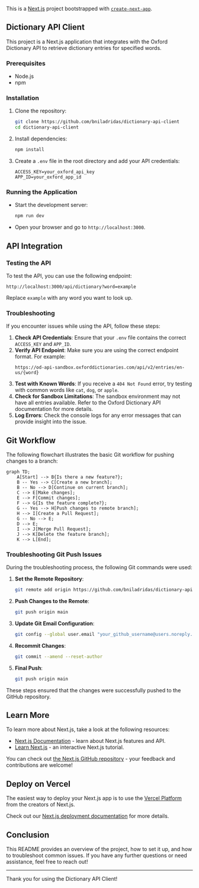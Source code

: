 This is a [Next.js](https://nextjs.org) project bootstrapped with [`create-next-app`](https://nextjs.org/docs/app/api-reference/cli/create-next-app).

## Dictionary API Client

This project is a Next.js application that integrates with the Oxford Dictionary API to retrieve dictionary entries for specified words.

### Prerequisites
- Node.js
- npm

### Installation
1. Clone the repository:
   ```bash
   git clone https://github.com/bniladridas/dictionary-api-client
   cd dictionary-api-client
   ```
2. Install dependencies:
   ```bash
   npm install
   ```
3. Create a `.env` file in the root directory and add your API credentials:
   ```
   ACCESS_KEY=your_oxford_api_key
   APP_ID=your_oxford_app_id
   ```

### Running the Application
- Start the development server:
   ```bash
   npm run dev
   ```
- Open your browser and go to `http://localhost:3000`.

## API Integration

### Testing the API
To test the API, you can use the following endpoint:
```
http://localhost:3000/api/dictionary?word=example
```
Replace `example` with any word you want to look up.

### Troubleshooting
If you encounter issues while using the API, follow these steps:
1. **Check API Credentials**: Ensure that your `.env` file contains the correct `ACCESS_KEY` and `APP_ID`.
2. **Verify API Endpoint**: Make sure you are using the correct endpoint format. For example:
   ```
   https://od-api-sandbox.oxforddictionaries.com/api/v2/entries/en-us/{word}
   ```
3. **Test with Known Words**: If you receive a `404 Not Found` error, try testing with common words like `cat`, `dog`, or `apple`.
4. **Check for Sandbox Limitations**: The sandbox environment may not have all entries available. Refer to the Oxford Dictionary API documentation for more details.
5. **Log Errors**: Check the console logs for any error messages that can provide insight into the issue.

## Git Workflow

The following flowchart illustrates the basic Git workflow for pushing changes to a branch:

```mermaid
graph TD;
    A[Start] --> B{Is there a new feature?};
    B -- Yes --> C[Create a new branch];
    B -- No --> D[Continue on current branch];
    C --> E[Make changes];
    E --> F[Commit changes];
    F --> G{Is the feature complete?};
    G -- Yes --> H[Push changes to remote branch];
    H --> I[Create a Pull Request];
    G -- No --> E;
    D --> E;
    I --> J[Merge Pull Request];
    J --> K[Delete the feature branch];
    K --> L[End];
```

### Troubleshooting Git Push Issues
During the troubleshooting process, the following Git commands were used:
1. **Set the Remote Repository**:
   ```bash
   git remote add origin https://github.com/bniladridas/dictionary-api-client.git
   ```
2. **Push Changes to the Remote**:
   ```bash
   git push origin main
   ```
3. **Update Git Email Configuration**:
   ```bash
   git config --global user.email "your_github_username@users.noreply.github.com"
   ```
4. **Recommit Changes**:
   ```bash
   git commit --amend --reset-author
   ```
5. **Final Push**:
   ```bash
   git push origin main
   ```

These steps ensured that the changes were successfully pushed to the GitHub repository.

## Learn More

To learn more about Next.js, take a look at the following resources:

- [Next.js Documentation](https://nextjs.org/docs) - learn about Next.js features and API.
- [Learn Next.js](https://nextjs.org/learn) - an interactive Next.js tutorial.

You can check out [the Next.js GitHub repository](https://github.com/vercel/next.js) - your feedback and contributions are welcome!

## Deploy on Vercel

The easiest way to deploy your Next.js app is to use the [Vercel Platform](https://vercel.com/new?utm_medium=default-template&filter=next.js&utm_source=create-next-app&utm_campaign=create-next-app-readme) from the creators of Next.js.

Check out our [Next.js deployment documentation](https://nextjs.org/docs/app/building-your-application/deploying) for more details.

## Conclusion

This README provides an overview of the project, how to set it up, and how to troubleshoot common issues. If you have any further questions or need assistance, feel free to reach out!

---

Thank you for using the Dictionary API Client!
